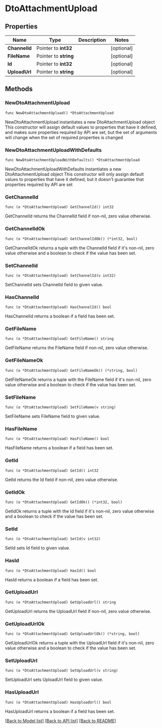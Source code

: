 # DtoAttachmentUpload

## Properties

Name | Type | Description | Notes
------------ | ------------- | ------------- | -------------
**ChannelId** | Pointer to **int32** |  | [optional] 
**FileName** | Pointer to **string** |  | [optional] 
**Id** | Pointer to **int32** |  | [optional] 
**UploadUrl** | Pointer to **string** |  | [optional] 

## Methods

### NewDtoAttachmentUpload

`func NewDtoAttachmentUpload() *DtoAttachmentUpload`

NewDtoAttachmentUpload instantiates a new DtoAttachmentUpload object
This constructor will assign default values to properties that have it defined,
and makes sure properties required by API are set, but the set of arguments
will change when the set of required properties is changed

### NewDtoAttachmentUploadWithDefaults

`func NewDtoAttachmentUploadWithDefaults() *DtoAttachmentUpload`

NewDtoAttachmentUploadWithDefaults instantiates a new DtoAttachmentUpload object
This constructor will only assign default values to properties that have it defined,
but it doesn't guarantee that properties required by API are set

### GetChannelId

`func (o *DtoAttachmentUpload) GetChannelId() int32`

GetChannelId returns the ChannelId field if non-nil, zero value otherwise.

### GetChannelIdOk

`func (o *DtoAttachmentUpload) GetChannelIdOk() (*int32, bool)`

GetChannelIdOk returns a tuple with the ChannelId field if it's non-nil, zero value otherwise
and a boolean to check if the value has been set.

### SetChannelId

`func (o *DtoAttachmentUpload) SetChannelId(v int32)`

SetChannelId sets ChannelId field to given value.

### HasChannelId

`func (o *DtoAttachmentUpload) HasChannelId() bool`

HasChannelId returns a boolean if a field has been set.

### GetFileName

`func (o *DtoAttachmentUpload) GetFileName() string`

GetFileName returns the FileName field if non-nil, zero value otherwise.

### GetFileNameOk

`func (o *DtoAttachmentUpload) GetFileNameOk() (*string, bool)`

GetFileNameOk returns a tuple with the FileName field if it's non-nil, zero value otherwise
and a boolean to check if the value has been set.

### SetFileName

`func (o *DtoAttachmentUpload) SetFileName(v string)`

SetFileName sets FileName field to given value.

### HasFileName

`func (o *DtoAttachmentUpload) HasFileName() bool`

HasFileName returns a boolean if a field has been set.

### GetId

`func (o *DtoAttachmentUpload) GetId() int32`

GetId returns the Id field if non-nil, zero value otherwise.

### GetIdOk

`func (o *DtoAttachmentUpload) GetIdOk() (*int32, bool)`

GetIdOk returns a tuple with the Id field if it's non-nil, zero value otherwise
and a boolean to check if the value has been set.

### SetId

`func (o *DtoAttachmentUpload) SetId(v int32)`

SetId sets Id field to given value.

### HasId

`func (o *DtoAttachmentUpload) HasId() bool`

HasId returns a boolean if a field has been set.

### GetUploadUrl

`func (o *DtoAttachmentUpload) GetUploadUrl() string`

GetUploadUrl returns the UploadUrl field if non-nil, zero value otherwise.

### GetUploadUrlOk

`func (o *DtoAttachmentUpload) GetUploadUrlOk() (*string, bool)`

GetUploadUrlOk returns a tuple with the UploadUrl field if it's non-nil, zero value otherwise
and a boolean to check if the value has been set.

### SetUploadUrl

`func (o *DtoAttachmentUpload) SetUploadUrl(v string)`

SetUploadUrl sets UploadUrl field to given value.

### HasUploadUrl

`func (o *DtoAttachmentUpload) HasUploadUrl() bool`

HasUploadUrl returns a boolean if a field has been set.


[[Back to Model list]](../README.md#documentation-for-models) [[Back to API list]](../README.md#documentation-for-api-endpoints) [[Back to README]](../README.md)


